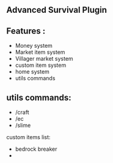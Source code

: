 ## Advanced Survival Plugin

## Features :
- Money system 
- Market item system
- Villager market system
- custom item system
- home system
- utils commands

## utils commands:
- /craft 
- /ec
- /slime



custom items list:
- bedrock breaker
- 
